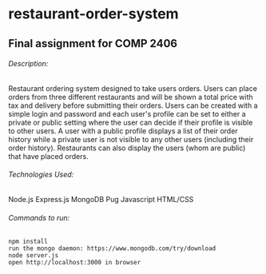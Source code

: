 # restaurant-order-system
## Final assignment for COMP 2406

###### Description:
Restaurant ordering system designed to take users orders. Users can place orders from three different restaurants and will be shown a total price with tax and delivery before submitting their orders. Users can be created with a simple login and password and each user's profile can be set to either a private or public setting where the user can decide if their profile is visible to other users. A user with a public profile displays a list of their order history while a private user is not visible to any other users (including their order history). Restaurants can also display the users (whom are public) that have placed orders.

###### Technologies Used:
Node.js
Express.js
MongoDB
Pug
Javascript
HTML/CSS

###### Commands to run:
```
npm install
run the mongo daemon: https://www.mongodb.com/try/download
node server.js
open http://localhost:3000 in browser 
```
